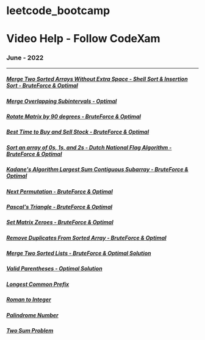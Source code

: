 # leetcode_bootcamp
# Video Help - Follow CodeXam


### June - 2022 
**********************
##### [Merge Two Sorted Arrays Without Extra Space - Shell Sort & Insertion Sort - BruteForce & Optimal](https://youtu.be/iDLZdWefgus)
##### [Merge Overlapping Subintervals - Optimal ](https://youtu.be/FHF21pmBAMM)
##### [Rotate Matrix by 90 degrees - BruteForce & Optimal ](https://youtu.be/jRdQmsrybAA)
##### [Best Time to Buy and Sell Stock - BruteForce & Optimal ](https://youtu.be/HuQhebNGx3k)
##### [Sort an array of 0s, 1s, and 2s - Dutch National Flag Algorithm - BruteForce & Optimal](https://youtu.be/uxQ-INZwGBs)
##### [Kadane's Algorithm Largest Sum Contiguous Subarray - BruteForce & Optimal](https://youtu.be/ayXKRLTLEkE)
##### [Next Permutation - BruteForce & Optimal](https://youtu.be/W2s5tC_AS4Q)
##### [Pascal's Triangle - BruteForce & Optimal](https://youtu.be/XP_JbnEr93w)
##### [Set Matrix Zeroes - BruteForce & Optimal](https://youtu.be/iwM_hfp7IFE)
##### [Remove Duplicates From Sorted Array - BruteForce & Optimal](https://youtu.be/iwM_hfp7IFE)
##### [Merge Two Sorted Lists - BruteForce & Optimal Solution](https://youtu.be/jfGj0hw2610)
##### [Valid Parentheses - Optimal Solution](https://youtu.be/hEZrEcgwMp0)
##### [Longest Common Prefix](https://youtu.be/FgzSPznpRMM)
##### [Roman to Integer](https://youtu.be/sM1bZqRjxAY)
##### [Palindrome Number](https://youtu.be/DcmzfB25rSU)
##### [Two Sum Problem](https://youtu.be/V3QWGBU2Z2g)
